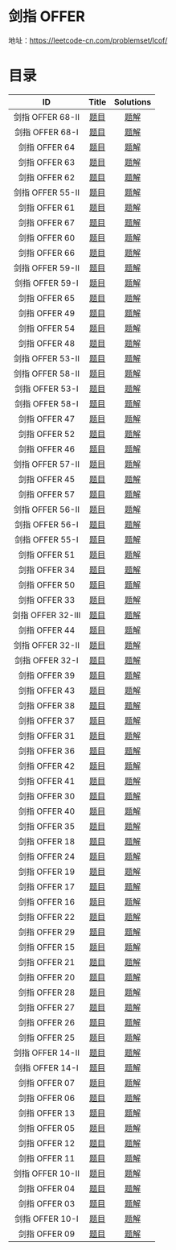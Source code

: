 
# 剑指 OFFER

地址：https://leetcode-cn.com/problemset/lcof/ 

# 目录 

| ID | Title | Solutions |
| :------: | :------: | :------: |
| 剑指 OFFER 68-II | [题目](https://leetcode-cn.com/problems/er-cha-shu-de-zui-jin-gong-gong-zu-xian-lcof/) | [题解](/other/lcof/list/68-II-er-cha-shu-de-zui-jin-gong-gong-zu-xian-lcof/) |
| 剑指 OFFER 68-I | [题目](https://leetcode-cn.com/problems/er-cha-sou-suo-shu-de-zui-jin-gong-gong-zu-xian-lcof/) | [题解](/other/lcof/list/68-I-er-cha-sou-suo-shu-de-zui-jin-gong-gong-zu-xian-lcof/) |
| 剑指 OFFER 64 | [题目](https://leetcode-cn.com/problems/qiu-12n-lcof/) | [题解](/other/lcof/list/64-qiu-12n-lcof/) |
| 剑指 OFFER 63 | [题目](https://leetcode-cn.com/problems/gu-piao-de-zui-da-li-run-lcof/) | [题解](/other/lcof/list/63-gu-piao-de-zui-da-li-run-lcof/) |
| 剑指 OFFER 62 | [题目](https://leetcode-cn.com/problems/yuan-quan-zhong-zui-hou-sheng-xia-de-shu-zi-lcof/) | [题解](/other/lcof/list/62-yuan-quan-zhong-zui-hou-sheng-xia-de-shu-zi-lcof/) |
| 剑指 OFFER 55-II | [题目](https://leetcode-cn.com/problems/ping-heng-er-cha-shu-lcof/) | [题解](/other/lcof/list/55-II-ping-heng-er-cha-shu-lcof/) |
| 剑指 OFFER 61 | [题目](https://leetcode-cn.com/problems/bu-ke-pai-zhong-de-shun-zi-lcof/) | [题解](/other/lcof/list/61-bu-ke-pai-zhong-de-shun-zi-lcof/) |
| 剑指 OFFER 67 | [题目](https://leetcode-cn.com/problems/ba-zi-fu-chuan-zhuan-huan-cheng-zheng-shu-lcof/) | [题解](/other/lcof/list/67-ba-zi-fu-chuan-zhuan-huan-cheng-zheng-shu-lcof/) |
| 剑指 OFFER 60 | [题目](https://leetcode-cn.com/problems/nge-tou-zi-de-dian-shu-lcof/) | [题解](/other/lcof/list/60-nge-tou-zi-de-dian-shu-lcof/) |
| 剑指 OFFER 66 | [题目](https://leetcode-cn.com/problems/gou-jian-cheng-ji-shu-zu-lcof/) | [题解](/other/lcof/list/66-gou-jian-cheng-ji-shu-zu-lcof/) |
| 剑指 OFFER 59-II | [题目](https://leetcode-cn.com/problems/dui-lie-de-zui-da-zhi-lcof/) | [题解](/other/lcof/list/59-II-dui-lie-de-zui-da-zhi-lcof/) |
| 剑指 OFFER 59-I | [题目](https://leetcode-cn.com/problems/hua-dong-chuang-kou-de-zui-da-zhi-lcof/) | [题解](/other/lcof/list/59-I-hua-dong-chuang-kou-de-zui-da-zhi-lcof/) |
| 剑指 OFFER 65 | [题目](https://leetcode-cn.com/problems/bu-yong-jia-jian-cheng-chu-zuo-jia-fa-lcof/) | [题解](/other/lcof/list/65-bu-yong-jia-jian-cheng-chu-zuo-jia-fa-lcof/) |
| 剑指 OFFER 49 | [题目](https://leetcode-cn.com/problems/chou-shu-lcof/) | [题解](/other/lcof/list/49-chou-shu-lcof/) |
| 剑指 OFFER 54 | [题目](https://leetcode-cn.com/problems/er-cha-sou-suo-shu-de-di-kda-jie-dian-lcof/) | [题解](/other/lcof/list/54-er-cha-sou-suo-shu-de-di-kda-jie-dian-lcof/) |
| 剑指 OFFER 48 | [题目](https://leetcode-cn.com/problems/zui-chang-bu-han-zhong-fu-zi-fu-de-zi-zi-fu-chuan-lcof/) | [题解](/other/lcof/list/48-zui-chang-bu-han-zhong-fu-zi-fu-de-zi-zi-fu-chuan-lcof/) |
| 剑指 OFFER 53-II | [题目](https://leetcode-cn.com/problems/que-shi-de-shu-zi-lcof/) | [题解](/other/lcof/list/53-II-que-shi-de-shu-zi-lcof/) |
| 剑指 OFFER 58-II | [题目](https://leetcode-cn.com/problems/zuo-xuan-zhuan-zi-fu-chuan-lcof/) | [题解](/other/lcof/list/58-II-zuo-xuan-zhuan-zi-fu-chuan-lcof/) |
| 剑指 OFFER 53-I | [题目](https://leetcode-cn.com/problems/zai-pai-xu-shu-zu-zhong-cha-zhao-shu-zi-lcof/) | [题解](/other/lcof/list/53-I-zai-pai-xu-shu-zu-zhong-cha-zhao-shu-zi-lcof/) |
| 剑指 OFFER 58-I | [题目](https://leetcode-cn.com/problems/fan-zhuan-dan-ci-shun-xu-lcof/) | [题解](/other/lcof/list/58-I-fan-zhuan-dan-ci-shun-xu-lcof/) |
| 剑指 OFFER 47 | [题目](https://leetcode-cn.com/problems/li-wu-de-zui-da-jie-zhi-lcof/) | [题解](/other/lcof/list/47-li-wu-de-zui-da-jie-zhi-lcof/) |
| 剑指 OFFER 52 | [题目](https://leetcode-cn.com/problems/liang-ge-lian-biao-de-di-yi-ge-gong-gong-jie-dian-lcof/) | [题解](/other/lcof/list/52-liang-ge-lian-biao-de-di-yi-ge-gong-gong-jie-dian-lcof/) |
| 剑指 OFFER 46 | [题目](https://leetcode-cn.com/problems/ba-shu-zi-fan-yi-cheng-zi-fu-chuan-lcof/) | [题解](/other/lcof/list/46-ba-shu-zi-fan-yi-cheng-zi-fu-chuan-lcof/) |
| 剑指 OFFER 57-II | [题目](https://leetcode-cn.com/problems/he-wei-sde-lian-xu-zheng-shu-xu-lie-lcof/) | [题解](/other/lcof/list/57-II-he-wei-sde-lian-xu-zheng-shu-xu-lie-lcof/) |
| 剑指 OFFER 45 | [题目](https://leetcode-cn.com/problems/ba-shu-zu-pai-cheng-zui-xiao-de-shu-lcof/) | [题解](/other/lcof/list/45-ba-shu-zu-pai-cheng-zui-xiao-de-shu-lcof/) |
| 剑指 OFFER 57 | [题目](https://leetcode-cn.com/problems/he-wei-sde-liang-ge-shu-zi-lcof/) | [题解](/other/lcof/list/57-he-wei-sde-liang-ge-shu-zi-lcof/) |
| 剑指 OFFER 56-II | [题目](https://leetcode-cn.com/problems/shu-zu-zhong-shu-zi-chu-xian-de-ci-shu-ii-lcof/) | [题解](/other/lcof/list/56-II-shu-zu-zhong-shu-zi-chu-xian-de-ci-shu-ii-lcof/) |
| 剑指 OFFER 56-I | [题目](https://leetcode-cn.com/problems/shu-zu-zhong-shu-zi-chu-xian-de-ci-shu-lcof/) | [题解](/other/lcof/list/56-I-shu-zu-zhong-shu-zi-chu-xian-de-ci-shu-lcof/) |
| 剑指 OFFER 55-I | [题目](https://leetcode-cn.com/problems/er-cha-shu-de-shen-du-lcof/) | [题解](/other/lcof/list/55-I-er-cha-shu-de-shen-du-lcof/) |
| 剑指 OFFER 51 | [题目](https://leetcode-cn.com/problems/shu-zu-zhong-de-ni-xu-dui-lcof/) | [题解](/other/lcof/list/51-shu-zu-zhong-de-ni-xu-dui-lcof/) |
| 剑指 OFFER 34 | [题目](https://leetcode-cn.com/problems/er-cha-shu-zhong-he-wei-mou-yi-zhi-de-lu-jing-lcof/) | [题解](/other/lcof/list/34-er-cha-shu-zhong-he-wei-mou-yi-zhi-de-lu-jing-lcof/) |
| 剑指 OFFER 50 | [题目](https://leetcode-cn.com/problems/di-yi-ge-zhi-chu-xian-yi-ci-de-zi-fu-lcof/) | [题解](/other/lcof/list/50-di-yi-ge-zhi-chu-xian-yi-ci-de-zi-fu-lcof/) |
| 剑指 OFFER 33 | [题目](https://leetcode-cn.com/problems/er-cha-sou-suo-shu-de-hou-xu-bian-li-xu-lie-lcof/) | [题解](/other/lcof/list/33-er-cha-sou-suo-shu-de-hou-xu-bian-li-xu-lie-lcof/) |
| 剑指 OFFER 32-III | [题目](https://leetcode-cn.com/problems/cong-shang-dao-xia-da-yin-er-cha-shu-iii-lcof/) | [题解](/other/lcof/list/32-III-cong-shang-dao-xia-da-yin-er-cha-shu-iii-lcof/) |
| 剑指 OFFER 44 | [题目](https://leetcode-cn.com/problems/shu-zi-xu-lie-zhong-mou-yi-wei-de-shu-zi-lcof/) | [题解](/other/lcof/list/44-shu-zi-xu-lie-zhong-mou-yi-wei-de-shu-zi-lcof/) |
| 剑指 OFFER 32-II | [题目](https://leetcode-cn.com/problems/cong-shang-dao-xia-da-yin-er-cha-shu-ii-lcof/) | [题解](/other/lcof/list/32-II-cong-shang-dao-xia-da-yin-er-cha-shu-ii-lcof/) |
| 剑指 OFFER 32-I | [题目](https://leetcode-cn.com/problems/cong-shang-dao-xia-da-yin-er-cha-shu-lcof/) | [题解](/other/lcof/list/32-I-cong-shang-dao-xia-da-yin-er-cha-shu-lcof/) |
| 剑指 OFFER 39 | [题目](https://leetcode-cn.com/problems/shu-zu-zhong-chu-xian-ci-shu-chao-guo-yi-ban-de-shu-zi-lcof/) | [题解](/other/lcof/list/39-shu-zu-zhong-chu-xian-ci-shu-chao-guo-yi-ban-de-shu-zi-lcof/) |
| 剑指 OFFER 43 | [题目](https://leetcode-cn.com/problems/1nzheng-shu-zhong-1chu-xian-de-ci-shu-lcof/) | [题解](/other/lcof/list/43-1nzheng-shu-zhong-1chu-xian-de-ci-shu-lcof/) |
| 剑指 OFFER 38 | [题目](https://leetcode-cn.com/problems/zi-fu-chuan-de-pai-lie-lcof/) | [题解](/other/lcof/list/38-zi-fu-chuan-de-pai-lie-lcof/) |
| 剑指 OFFER 37 | [题目](https://leetcode-cn.com/problems/xu-lie-hua-er-cha-shu-lcof/) | [题解](/other/lcof/list/37-xu-lie-hua-er-cha-shu-lcof/) |
| 剑指 OFFER 31 | [题目](https://leetcode-cn.com/problems/zhan-de-ya-ru-dan-chu-xu-lie-lcof/) | [题解](/other/lcof/list/31-zhan-de-ya-ru-dan-chu-xu-lie-lcof/) |
| 剑指 OFFER 36 | [题目](https://leetcode-cn.com/problems/er-cha-sou-suo-shu-yu-shuang-xiang-lian-biao-lcof/) | [题解](/other/lcof/list/36-er-cha-sou-suo-shu-yu-shuang-xiang-lian-biao-lcof/) |
| 剑指 OFFER 42 | [题目](https://leetcode-cn.com/problems/lian-xu-zi-shu-zu-de-zui-da-he-lcof/) | [题解](/other/lcof/list/42-lian-xu-zi-shu-zu-de-zui-da-he-lcof/) |
| 剑指 OFFER 41 | [题目](https://leetcode-cn.com/problems/shu-ju-liu-zhong-de-zhong-wei-shu-lcof/) | [题解](/other/lcof/list/41-shu-ju-liu-zhong-de-zhong-wei-shu-lcof/) |
| 剑指 OFFER 30 | [题目](https://leetcode-cn.com/problems/bao-han-minhan-shu-de-zhan-lcof/) | [题解](/other/lcof/list/30-bao-han-minhan-shu-de-zhan-lcof/) |
| 剑指 OFFER 40 | [题目](https://leetcode-cn.com/problems/zui-xiao-de-kge-shu-lcof/) | [题解](/other/lcof/list/40-zui-xiao-de-kge-shu-lcof/) |
| 剑指 OFFER 35 | [题目](https://leetcode-cn.com/problems/fu-za-lian-biao-de-fu-zhi-lcof/) | [题解](/other/lcof/list/35-fu-za-lian-biao-de-fu-zhi-lcof/) |
| 剑指 OFFER 18 | [题目](https://leetcode-cn.com/problems/shan-chu-lian-biao-de-jie-dian-lcof/) | [题解](/other/lcof/list/18-shan-chu-lian-biao-de-jie-dian-lcof/) |
| 剑指 OFFER 24 | [题目](https://leetcode-cn.com/problems/fan-zhuan-lian-biao-lcof/) | [题解](/other/lcof/list/24-fan-zhuan-lian-biao-lcof/) |
| 剑指 OFFER 19 | [题目](https://leetcode-cn.com/problems/zheng-ze-biao-da-shi-pi-pei-lcof/) | [题解](/other/lcof/list/19-zheng-ze-biao-da-shi-pi-pei-lcof/) |
| 剑指 OFFER 17 | [题目](https://leetcode-cn.com/problems/da-yin-cong-1dao-zui-da-de-nwei-shu-lcof/) | [题解](/other/lcof/list/17-da-yin-cong-1dao-zui-da-de-nwei-shu-lcof/) |
| 剑指 OFFER 16 | [题目](https://leetcode-cn.com/problems/shu-zhi-de-zheng-shu-ci-fang-lcof/) | [题解](/other/lcof/list/16-shu-zhi-de-zheng-shu-ci-fang-lcof/) |
| 剑指 OFFER 22 | [题目](https://leetcode-cn.com/problems/lian-biao-zhong-dao-shu-di-kge-jie-dian-lcof/) | [题解](/other/lcof/list/22-lian-biao-zhong-dao-shu-di-kge-jie-dian-lcof/) |
| 剑指 OFFER 29 | [题目](https://leetcode-cn.com/problems/shun-shi-zhen-da-yin-ju-zhen-lcof/) | [题解](/other/lcof/list/29-shun-shi-zhen-da-yin-ju-zhen-lcof/) |
| 剑指 OFFER 15 | [题目](https://leetcode-cn.com/problems/er-jin-zhi-zhong-1de-ge-shu-lcof/) | [题解](/other/lcof/list/15-er-jin-zhi-zhong-1de-ge-shu-lcof/) |
| 剑指 OFFER 21 | [题目](https://leetcode-cn.com/problems/diao-zheng-shu-zu-shun-xu-shi-qi-shu-wei-yu-ou-shu-qian-mian-lcof/) | [题解](/other/lcof/list/21-diao-zheng-shu-zu-shun-xu-shi-qi-shu-wei-yu-ou-shu-qian-mian-lcof/) |
| 剑指 OFFER 20 | [题目](https://leetcode-cn.com/problems/biao-shi-shu-zhi-de-zi-fu-chuan-lcof/) | [题解](/other/lcof/list/20-biao-shi-shu-zhi-de-zi-fu-chuan-lcof/) |
| 剑指 OFFER 28 | [题目](https://leetcode-cn.com/problems/dui-cheng-de-er-cha-shu-lcof/) | [题解](/other/lcof/list/28-dui-cheng-de-er-cha-shu-lcof/) |
| 剑指 OFFER 27 | [题目](https://leetcode-cn.com/problems/er-cha-shu-de-jing-xiang-lcof/) | [题解](/other/lcof/list/27-er-cha-shu-de-jing-xiang-lcof/) |
| 剑指 OFFER 26 | [题目](https://leetcode-cn.com/problems/shu-de-zi-jie-gou-lcof/) | [题解](/other/lcof/list/26-shu-de-zi-jie-gou-lcof/) |
| 剑指 OFFER 25 | [题目](https://leetcode-cn.com/problems/he-bing-liang-ge-pai-xu-de-lian-biao-lcof/) | [题解](/other/lcof/list/25-he-bing-liang-ge-pai-xu-de-lian-biao-lcof/) |
| 剑指 OFFER 14-II | [题目](https://leetcode-cn.com/problems/jian-sheng-zi-ii-lcof/) | [题解](/other/lcof/list/14-II-jian-sheng-zi-ii-lcof/) |
| 剑指 OFFER 14-I | [题目](https://leetcode-cn.com/problems/jian-sheng-zi-lcof/) | [题解](/other/lcof/list/14-I-jian-sheng-zi-lcof/) |
| 剑指 OFFER 07 | [题目](https://leetcode-cn.com/problems/zhong-jian-er-cha-shu-lcof/) | [题解](/other/lcof/list/07-zhong-jian-er-cha-shu-lcof/) |
| 剑指 OFFER 06 | [题目](https://leetcode-cn.com/problems/cong-wei-dao-tou-da-yin-lian-biao-lcof/) | [题解](/other/lcof/list/06-cong-wei-dao-tou-da-yin-lian-biao-lcof/) |
| 剑指 OFFER 13 | [题目](https://leetcode-cn.com/problems/ji-qi-ren-de-yun-dong-fan-wei-lcof/) | [题解](/other/lcof/list/13-ji-qi-ren-de-yun-dong-fan-wei-lcof/) |
| 剑指 OFFER 05 | [题目](https://leetcode-cn.com/problems/ti-huan-kong-ge-lcof/) | [题解](/other/lcof/list/05-ti-huan-kong-ge-lcof/) |
| 剑指 OFFER 12 | [题目](https://leetcode-cn.com/problems/ju-zhen-zhong-de-lu-jing-lcof/) | [题解](/other/lcof/list/12-ju-zhen-zhong-de-lu-jing-lcof/) |
| 剑指 OFFER 11 | [题目](https://leetcode-cn.com/problems/xuan-zhuan-shu-zu-de-zui-xiao-shu-zi-lcof/) | [题解](/other/lcof/list/11-xuan-zhuan-shu-zu-de-zui-xiao-shu-zi-lcof/) |
| 剑指 OFFER 10-II | [题目](https://leetcode-cn.com/problems/qing-wa-tiao-tai-jie-wen-ti-lcof/) | [题解](/other/lcof/list/10-II-qing-wa-tiao-tai-jie-wen-ti-lcof/) |
| 剑指 OFFER 04 | [题目](https://leetcode-cn.com/problems/er-wei-shu-zu-zhong-de-cha-zhao-lcof/) | [题解](/other/lcof/list/04-er-wei-shu-zu-zhong-de-cha-zhao-lcof/) |
| 剑指 OFFER 03 | [题目](https://leetcode-cn.com/problems/shu-zu-zhong-zhong-fu-de-shu-zi-lcof/) | [题解](/other/lcof/list/03-shu-zu-zhong-zhong-fu-de-shu-zi-lcof/) |
| 剑指 OFFER 10-I | [题目](https://leetcode-cn.com/problems/fei-bo-na-qi-shu-lie-lcof/) | [题解](/other/lcof/list/10-I-fei-bo-na-qi-shu-lie-lcof/) |
| 剑指 OFFER 09 | [题目](https://leetcode-cn.com/problems/yong-liang-ge-zhan-shi-xian-dui-lie-lcof/) | [题解](/other/lcof/list/09-yong-liang-ge-zhan-shi-xian-dui-lie-lcof/) |
